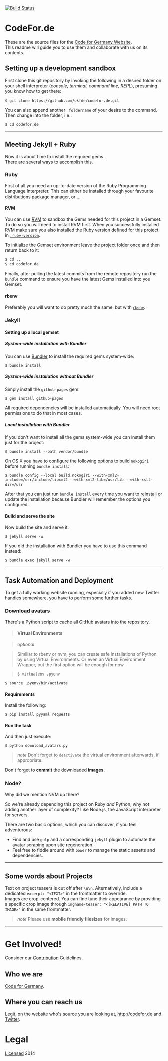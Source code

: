 [![Build Status](https://travis-ci.org/okfde/codefor.de.svg?branch=gh-pages)](https://travis-ci.org/okfde/codefor.de)

# CodeFor.de

These are the source files for the [Code for Germany Website](http://codefor.de).  
This readme will guide you to use them and collaborate with us on its contents.

<!-- [TOC] TODO: Jekyll TOC Plugin -->

## Setting up a development sandbox

First clone this git repository by invoking the following in a desired folder
on your shell interpreter (*console*, *terminal*, *command line*, *REPL*),
 presuming you know how to get there:


    $ git clone https://github.com/okfde/codefor.de.git

You can also append another ` foldername` of your desire to the command.  
Then change into the folder, i.e.:

    $ cd codefor.de


---

## Meeting Jekyll + Ruby

Now it is about time to install the required gems.  
There are several ways to accomplish this.

### Ruby

First of all you need an up-to-date version of the Ruby Programming Language
Interpreter. This can either be installed through your favourite distributions
package manager, or ...

#### RVM

You can use [RVM](http://rvm.io) to sandbox the Gems needed for this project
in a Gemset. To do so you will need to install RVM first. When you successfully
installed RVM make sure you also installed the Ruby version defined for this
project in [`.ruby-version`](.ruby-version).

To initialize the Gemset environment leave the project folder once and then
return back to it:

```bash
$ cd ..
$ cd codefor.de
```

Finally, after pulling the latest commits from the remote repository run the
`bundle` command to ensure you have the latest Gems installed into you Gemset.

#### rbenv

Preferably you will want to do pretty much the same, but with [`rbenv`](http://rbenv.org/).


### Jekyll

#### Setting up a local gemset

##### System-wide installation with Bundler

You can use [Bundler](http://bundler.io/) to install the required gems system-wide:

    $ bundle install

##### System-wide installation without Bundler

Simply install the `github-pages` gem:

    $ gem install github-pages

All required dependencies will be installed automatically. You will need root permissions to do that in most cases.

##### Local installation with Bundler

If you don't want to install all the gems system-wide you can install them just for the project:

    $ bundle install --path vendor/bundle

On OS X you have to configure the following options to build `nokogiri` before running `bundle install`:

    $ bundle config --local build.nokogiri --with-xml2-include=/usr/include/libxml2 --with-xml2-lib=/usr/lib --with-xslt-dir=/usr

After that you can just run `bundle install` every time you want to reinstall or update the installation because Bundler will remember the options you configured.

#### Build and serve the site

Now build the site and serve it:

    $ jekyll serve -w

If you did the installation with Bundler you have to use this command instead:

    $ bundle exec jekyll serve -w

---


## Task Automation and Deployment

To get a fully working website running, especially if you added new Twitter handles somewhere, you have to perform some further tasks.

### Download avatars

There's a Python script to cache all GitHub avatars into the repository.

> #### Virtual Environments

> *optional*

> Similiar to rbenv or nvm, you can create safe installations of Python by using
Virtual Environments. Or even an Virtual Environment Wrapper, but the first
option will be enough for now.

>     $ virtualenv .pyenv
    $ source .pyenv/bin/activate

#### Requirements

Install the following:

    $ pip install pyyaml requests

#### Run the task

And then just execute:

    $ python download_avatars.py

<!-- ``$ ./download_avatars.py` -->

> *note* Don't forget to `deactivate` the virtual environment afterwards, if appropriate.

Don't forget to **commit** the downloaded **images**.

### Node?

Why did we mention NVM up there?

So we're already depending this project on Ruby *and* Python, why not adding
another layer of complexity? Like Node.js, the JavaScript interpreter for servers.

<!-- Does anyone remember Seamonkey/libmozjs as still used in CouchDB? -->

There are two basic options, which you can discover, if you feel adventurous:

* Find and use `gulp` and a corresponding `jekyll` plugin to automate the avatar
scraping upon site regeneration.
* Feel free to fiddle around with `bower` to manage the static assetts and
dependencies.

---

## Some words about Projects

Text on project teasers is cut off after `\n\n`. Alternatively, include a dedicated `excerpt: "<TEXT>"`
in the frontmatter to override.  
Images are crop-centered. You can fine tune their appearance by providing a specific crop image
through `imgname-teaser: "<[RELATIVE] PATH TO IMAGE>"` in the same frontmatter.

> *note* Please use **mobile friendly filesizes** for images.

<!-- Another two reasons for Task Automation -->

---

# Get Involved!

Consider our [Contribution](CONTRIBUTING.md) Guidelines.

## Who we are

[Code for Germany](http://codefor.de/ueber).

## Where you can reach us

Legit, on the website who's source you are looking at, http://codefor.de and [Twitter](https://twitter.com/codeforde).

# Legal

[Licensed](LICENSE.md) 2014
